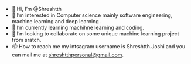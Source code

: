 - 👋 Hi, I’m @Shreshtth
- 👀 I’m interested in Computer science mainly software engineering, machine learning and deep learning .
- 🌱 I’m currently learning machihne learning and coding.
- 💞️ I’m looking to collaborate on some unique machine learning project from sratch.
- 📫 How to reach me my intsagram username is Shreshtth.Joshi and you can mail me at shreshtthpersonal@gmail.com. 

<!---
Shreshtth/Shreshtth is a ✨ special ✨ repository because its `README.md` (this file) appears on your GitHub profile.
You can click the Preview link to take a look at your changes.
--->
